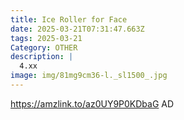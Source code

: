 ```yaml
---
title: Ice Roller for Face
date: 2025-03-21T07:31:47.663Z
tags: 2025-03-21
Category: OTHER
description: |
  4.xx
image: img/81mg9cm36-l._sl1500_.jpg
---
```

 https://amzlink.to/az0UY9P0KDbaG
AD